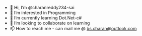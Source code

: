- 👋 Hi, I’m @charanreddy234-sai
- 👀 I’m interested in Programming
- 🌱 I’m currently learning Dot.Net-c#
- 💞️ I’m looking to collaborate on learning 
- 📫 How to reach me - can mail me @ bs.charan@outlook.com

<!---
charanreddy234-sai/charanreddy234-sai is a ✨ special ✨ repository because its `README.md` (this file) appears on your GitHub profile.
You can click the Preview link to take a look at your changes.
--->
